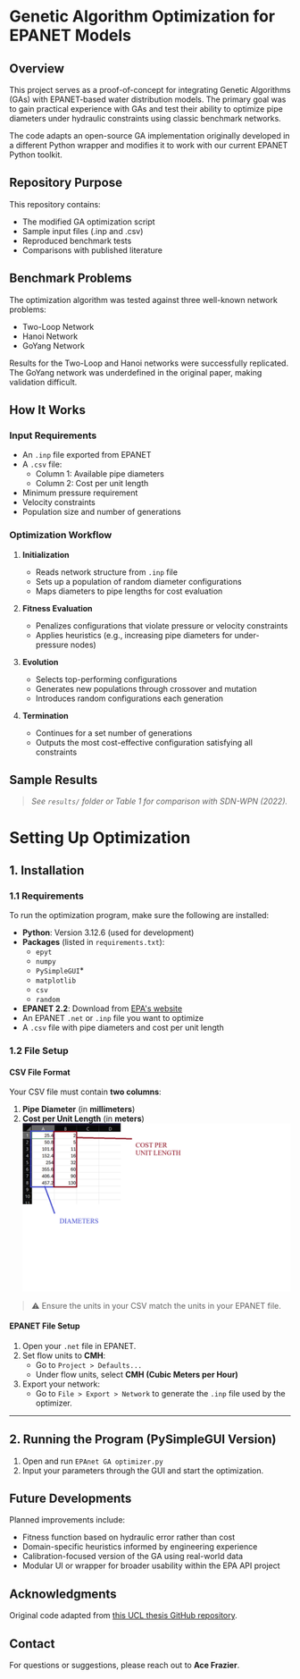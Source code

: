 # Genetic Algorithm Optimization for EPANET Models

## Overview

This project serves as a proof-of-concept for integrating Genetic Algorithms (GAs) with EPANET-based water distribution models. The primary goal was to gain practical experience with GAs and test their ability to optimize pipe diameters under hydraulic constraints using classic benchmark networks.

The code adapts an open-source GA implementation originally developed in a different Python wrapper and modifies it to work with our current EPANET Python toolkit.

## Repository Purpose

This repository contains:
- The modified GA optimization script
- Sample input files (.inp and .csv)
- Reproduced benchmark tests
- Comparisons with published literature

## Benchmark Problems

The optimization algorithm was tested against three well-known network problems:
- Two-Loop Network
- Hanoi Network
- GoYang Network

Results for the Two-Loop and Hanoi networks were successfully replicated. The GoYang network was underdefined in the original paper, making validation difficult.

## How It Works

### Input Requirements
- An `.inp` file exported from EPANET
- A `.csv` file:
  - Column 1: Available pipe diameters
  - Column 2: Cost per unit length
- Minimum pressure requirement
- Velocity constraints
- Population size and number of generations

### Optimization Workflow

1. **Initialization**
   - Reads network structure from `.inp` file
   - Sets up a population of random diameter configurations
   - Maps diameters to pipe lengths for cost evaluation

2. **Fitness Evaluation**
   - Penalizes configurations that violate pressure or velocity constraints
   - Applies heuristics (e.g., increasing pipe diameters for under-pressure nodes)

3. **Evolution**
   - Selects top-performing configurations
   - Generates new populations through crossover and mutation
   - Introduces random configurations each generation

4. **Termination**
   - Continues for a set number of generations
   - Outputs the most cost-effective configuration satisfying all constraints

## Sample Results

> _See `results/` folder or Table 1 for comparison with SDN-WPN (2022)._



# Setting Up Optimization

## 1. Installation

### 1.1 Requirements

To run the optimization program, make sure the following are installed:

- **Python**: Version 3.12.6 (used for development)
- **Packages** (listed in `requirements.txt`):
  - `epyt`
  - `numpy`
  - `PySimpleGUI`*
  - `matplotlib`
  - `csv`
  - `random`
- **EPANET 2.2**: Download from [EPA's website](https://www.epa.gov/water-research/epanet)
- An EPANET `.net` or `.inp` file you want to optimize
- A `.csv` file with pipe diameters and cost per unit length

### 1.2 File Setup

#### CSV File Format

Your CSV file must contain **two columns**:

1. **Pipe Diameter** (in **millimeters**)
2. **Cost per Unit Length** (in **meters**)
![Example](READMEFigures/CSVSETUPFIG.png)


> ⚠️ Ensure the units in your CSV match the units in your EPANET file.

#### EPANET File Setup

1. Open your `.net` file in EPANET.
2. Set flow units to **CMH**:
   - Go to `Project > Defaults...`
   - Under flow units, select **CMH (Cubic Meters per Hour)**
3. Export your network:
   - Go to `File > Export > Network` to generate the `.inp` file used by the optimizer.

---

## 2. Running the Program (PySimpleGUI Version)

1. Open and run `EPAnet GA optimizer.py`
2. Input your parameters through the GUI and start the optimization.

## Future Developments

Planned improvements include:
- Fitness function based on hydraulic error rather than cost
- Domain-specific heuristics informed by engineering experience
- Calibration-focused version of the GA using real-world data
- Modular UI or wrapper for broader usability within the EPA API project

## Acknowledgments

Original code adapted from [this UCL thesis GitHub repository](https://github.com/bowenfan96/epanet-genetic-algorithm).

## Contact

For questions or suggestions, please reach out to **Ace Frazier**.
